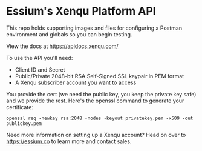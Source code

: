 # Essium's Xenqu Platform API

This repo holds supporting images and files for configuring a Postman environment and globals so you can begin testing.

View the docs at https://apidocs.xenqu.com/

To use the API you'll need:

* Client ID and Secret
* Public/Private 2048-bit RSA Self-Signed SSL keypair in PEM format
* A Xenqu subscriber account you want to access

You provide the cert (we need the public key, you keep the private key safe) and we provide the rest.  Here's the openssl command to generate your certificate:

    openssl req -newkey rsa:2048 -nodes -keyout privatekey.pem -x509 -out publickey.pem

Need more information on setting up a Xenqu account?  Head on over to https://essium.co to learn more and contact sales.
